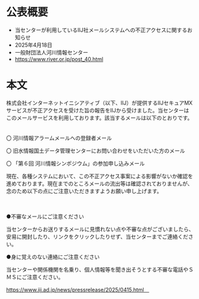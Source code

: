 # 公表概要
- 当センターが利用しているIIJ社メールシステムへの不正アクセスに関するお知らせ
- 2025年4月18日
- 一般財団法人河川情報センター
- https://www.river.or.jp/post_40.html

# 本文
株式会社インターネットイニシアティブ（以下、IIJ）が提供するIIJセキュアMXサービスが不正アクセスを受けた旨の報告をIIJから受けました。当センターはこのメールサービスを利用しております。該当するメールは以下のとおりです。
　　　　

〇 河川情報アラームメールへの登録者メール

〇 旧水情報国土データ管理センターにお問い合わせをいただいた方のメール

〇 「第６回 河川情報シンポジウム」の参加申し込みメール
　　　　

現在、各種システムにおいて、この不正アクセス事案による影響がないか確認を進めております。現在までのところメールの流出等は確認されておりませんが、念のため以下の点にご注意いただきますようお願い申し上げます。

　　

●不審なメールにご注意ください

当センターからお送りするメールに見慣れない点や不審な点がございましたら、安易に開封したり、リンクをクリックしたりせず、当センターまでご連絡ください。

●身に覚えのない連絡にご注意ください

当センターや関係機関を名乗り、個人情報等を聞き出そうとする不審な電話やＳＭＳにご注意ください。

https://www.iij.ad.jp/news/pressrelease/2025/0415.html　
